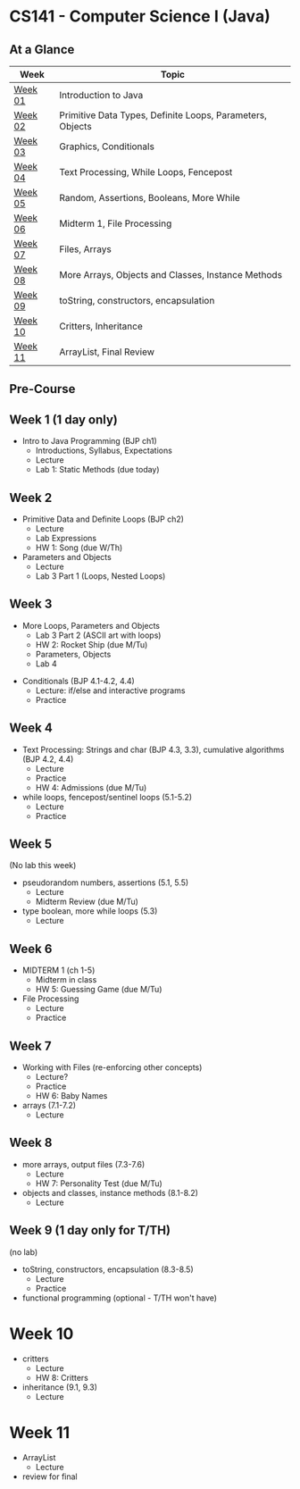 # CS141 - Computer Science I (Java)

## At a Glance

| Week                | Topic
|---------------------|-----------------------------------------
| [Week 01](#week-1)  | Introduction to Java
| [Week 02](#week-2)  | Primitive Data Types, Definite Loops, Parameters, Objects
| [Week 03](#week-3)  | Graphics, Conditionals
| [Week 04](#week-4)  | Text Processing, While Loops, Fencepost
| [Week 05](#week-5)  | Random, Assertions, Booleans, More While
| [Week 06](#week-6)  | Midterm 1, File Processing
| [Week 07](#week-7)  | Files, Arrays
| [Week 08](#week-8)  | More Arrays, Objects and Classes, Instance Methods
| [Week 09](#week-9)  | toString, constructors, encapsulation
| [Week 10](#week-10) | Critters, Inheritance
| [Week 11](#week-11) | ArrayList, Final Review

## Pre-Course

## Week 1 (1 day only)
- Intro to Java Programming (BJP ch1)
  - Introductions, Syllabus, Expectations
  - Lecture
  - Lab 1: Static Methods (due today)

## Week 2
- Primitive Data and Definite Loops (BJP ch2)
  - Lecture
  - Lab Expressions
  - HW 1: Song (due W/Th)
- Parameters and Objects
  - Lecture
  - Lab 3 Part 1 (Loops, Nested Loops)

## Week 3
- More Loops, Parameters and Objects
  - Lab 3 Part 2 (ASCII art with loops)
  - HW 2: Rocket Ship (due M/Tu)
  - Parameters, Objects
  - Lab 4
<!--
- Graphics (BJP ch3g)
  - Lecture
  - PracticeIt
  - HW 3: CafeWall (due M/Tu)
-->
- Conditionals (BJP 4.1-4.2, 4.4)
  - Lecture: if/else and interactive programs
  - Practice

## Week 4
- Text Processing: Strings and char (BJP 4.3, 3.3), cumulative algorithms (BJP 4.2, 4.4)
  - Lecture
  - Practice
  - HW 4: Admissions (due M/Tu)
- while loops, fencepost/sentinel loops (5.1-5.2)
  - Lecture
  - Practice

## Week 5
(No lab this week)
- pseudorandom numbers, assertions (5.1, 5.5)
  - Lecture
  - Midterm Review (due M/Tu)
- type boolean, more while loops (5.3)
  - Lecture

## Week 6
- MIDTERM 1 (ch 1-5)
  - Midterm in class
  - HW 5: Guessing Game (due M/Tu)
- File Processing
  - Lecture
  - Practice

## Week 7
- Working with Files (re-enforcing other concepts)
  - Lecture?
  - Practice
  - HW 6: Baby Names
- arrays (7.1-7.2)
  - Lecture

## Week 8
- more arrays, output files (7.3-7.6)
  - Lecture
  - HW 7: Personality Test (due M/Tu)
- objects and classes, instance methods (8.1-8.2)
  - Lecture

## Week 9 (1 day only for T/TH)
(no lab)
- toString, constructors, encapsulation (8.3-8.5)
  - Lecture
  - Practice
- functional programming (optional - T/TH won't have)

# Week 10
- critters
  - Lecture
  - HW 8: Critters
- inheritance (9.1, 9.3)
  - Lecture

# Week 11
- ArrayList
  - Lecture
- review for final
